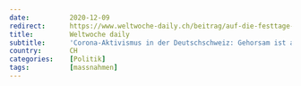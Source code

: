 ```yaml
---
date:          2020-12-09
redirect:      https://www.weltwoche-daily.ch/beitrag/auf-die-festtage-hat-der-corona-aktivismus-die-deutschschweiz-erreicht-gehorsam-ist-angesagt-egal-ob-es-etwas-nuetzt/
title:         Weltwoche daily
subtitle:      'Corona-Aktivismus in der Deutschschweiz: Gehorsam ist angesagt, egal ob es etwas nützt'
country:       CH
categories:    [Politik]
tags:          [massnahmen]
---
```

